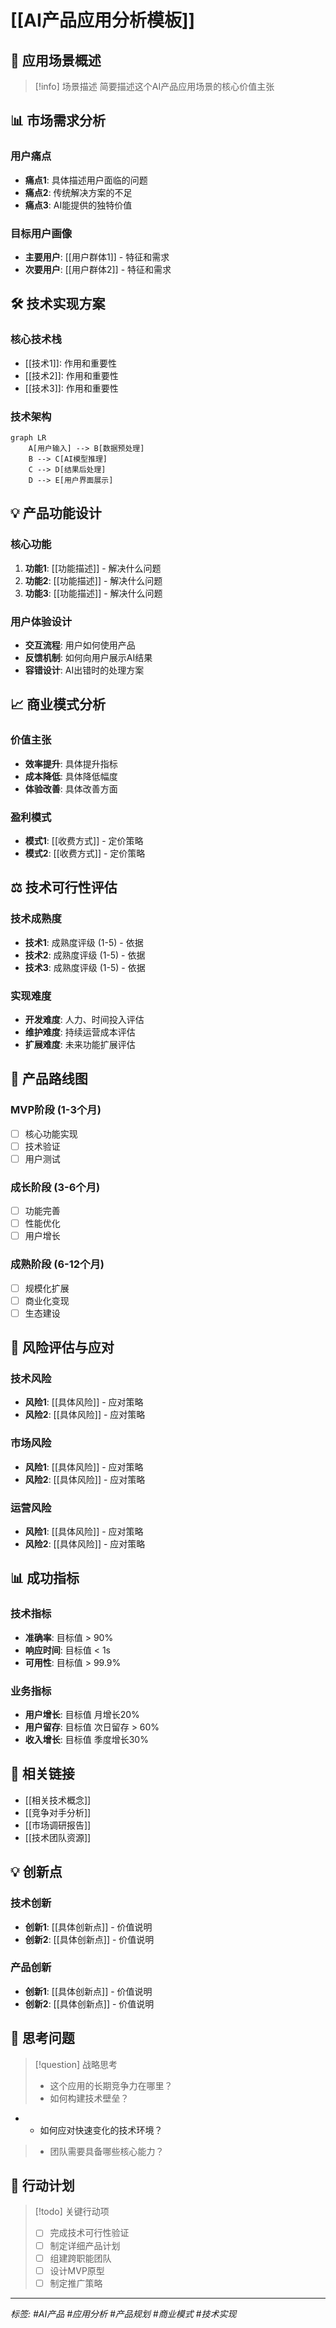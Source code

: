 # [[AI产品应用分析模板]]

## 🎯 应用场景概述
> [!info] 场景描述
> 简要描述这个AI产品应用场景的核心价值主张

## 📊 市场需求分析
### 用户痛点
- **痛点1**: 具体描述用户面临的问题
- **痛点2**: 传统解决方案的不足
- **痛点3**: AI能提供的独特价值

### 目标用户画像
- **主要用户**: [[用户群体1]] - 特征和需求
- **次要用户**: [[用户群体2]] - 特征和需求

## 🛠️ 技术实现方案
### 核心技术栈
- [[技术1]]: 作用和重要性
- [[技术2]]: 作用和重要性
- [[技术3]]: 作用和重要性

### 技术架构
```mermaid
graph LR
    A[用户输入] --> B[数据预处理]
    B --> C[AI模型推理]
    C --> D[结果后处理]
    D --> E[用户界面展示]
```

## 💡 产品功能设计
### 核心功能
1. **功能1**: [[功能描述]] - 解决什么问题
2. **功能2**: [[功能描述]] - 解决什么问题
3. **功能3**: [[功能描述]] - 解决什么问题

### 用户体验设计
- **交互流程**: 用户如何使用产品
- **反馈机制**: 如何向用户展示AI结果
- **容错设计**: AI出错时的处理方案

## 📈 商业模式分析
### 价值主张
- **效率提升**: 具体提升指标
- **成本降低**: 具体降低幅度
- **体验改善**: 具体改善方面

### 盈利模式
- **模式1**: [[收费方式]] - 定价策略
- **模式2**: [[收费方式]] - 定价策略

## ⚖️ 技术可行性评估
### 技术成熟度
- **技术1**: 成熟度评级 (1-5) - 依据
- **技术2**: 成熟度评级 (1-5) - 依据
- **技术3**: 成熟度评级 (1-5) - 依据

### 实现难度
- **开发难度**: 人力、时间投入评估
- **维护难度**: 持续运营成本评估
- **扩展难度**: 未来功能扩展评估

## 🎯 产品路线图
### MVP阶段 (1-3个月)
- [ ] 核心功能实现
- [ ] 技术验证
- [ ] 用户测试

### 成长阶段 (3-6个月)
- [ ] 功能完善
- [ ] 性能优化
- [ ] 用户增长

### 成熟阶段 (6-12个月)
- [ ] 规模化扩展
- [ ] 商业化变现
- [ ] 生态建设

## 🚨 风险评估与应对
### 技术风险
- **风险1**: [[具体风险]] - 应对策略
- **风险2**: [[具体风险]] - 应对策略

### 市场风险
- **风险1**: [[具体风险]] - 应对策略
- **风险2**: [[具体风险]] - 应对策略

### 运营风险
- **风险1**: [[具体风险]] - 应对策略
- **风险2**: [[具体风险]] - 应对策略

## 📊 成功指标
### 技术指标
- **准确率**: 目标值 > 90%
- **响应时间**: 目标值 < 1s
- **可用性**: 目标值 > 99.9%

### 业务指标
- **用户增长**: 目标值 月增长20%
- **用户留存**: 目标值 次日留存 > 60%
- **收入增长**: 目标值 季度增长30%

## 🔗 相关链接
- [[相关技术概念]]
- [[竞争对手分析]]
- [[市场调研报告]]
- [[技术团队资源]]

## 💡 创新点
### 技术创新
- **创新1**: [[具体创新点]] - 价值说明
- **创新2**: [[具体创新点]] - 价值说明

### 产品创新
- **创新1**: [[具体创新点]] - 价值说明
- **创新2**: [[具体创新点]] - 价值说明

## 🤔 思考问题
> [!question] 战略思考
> - 这个应用的长期竞争力在哪里？
> - 如何构建技术壁垒？
- - 如何应对快速变化的技术环境？
> - 团队需要具备哪些核心能力？

## 📝 行动计划
> [!todo] 关键行动项
> - [ ] 完成技术可行性验证
> - [ ] 制定详细产品计划
> - [ ] 组建跨职能团队
> - [ ] 设计MVP原型
> - [ ] 制定推广策略

---

*标签: #AI产品 #应用分析 #产品规划 #商业模式 #技术实现*